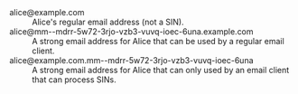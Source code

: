 <dl>
<dt>alice@example.com
<dd>Alice's regular email address (not a SIN). 
<dt>alice@mm--mdrr-5w72-3rjo-vzb3-vuvq-ioec-6una.example.com
<dd>A strong email address for Alice that can be used by a regular email client.
<dt>alice@example.com.mm--mdrr-5w72-3rjo-vzb3-vuvq-ioec-6una
<dd>A strong email address for Alice that can only used by an email client that can process SINs.
</dl>
